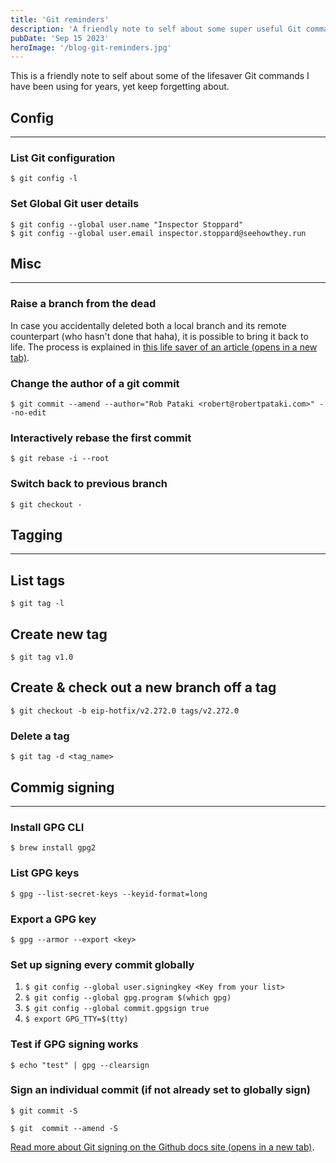 ```yaml
---
title: 'Git reminders'
description: 'A friendly note to self about some super useful Git commands I use.'
pubDate: 'Sep 15 2023'
heroImage: '/blog-git-reminders.jpg'
---
```


This is a friendly note to self about some of the lifesaver Git commands I have been using for years, yet keep forgetting about.

## Config
---
### List Git configuration

`$ git config -l`

### Set Global Git user details

`$ git config --global user.name "Inspector Stoppard"`<br/>
`$ git config --global user.email inspector.stoppard@seehowthey.run`

## Misc
---

### Raise a branch from the dead

In case you accidentally deleted both a local branch and its remote counterpart (who hasn't done that haha), it is possible to bring it back to life. The process is explained in <a href="https://confluence.atlassian.com/bbkb/how-to-restore-a-deleted-branch-765757540.html" target="_blank">this life saver of an article (opens in a new tab)</a>.

### Change the author of a git commit

`$ git commit --amend --author="Rob Pataki <robert@robertpataki.com>" --no-edit`

### Interactively rebase the first commit

`$ git rebase -i --root`

### Switch back to previous branch

`$ git checkout -`

## Tagging
---

## List tags

`$ git tag -l`

## Create new tag

`$ git tag v1.0`

## Create & check out a new branch off a tag

`$ git checkout -b eip-hotfix/v2.272.0 tags/v2.272.0`

### Delete a tag

`$ git tag -d <tag_name>`

## Commig signing
---

### Install GPG CLI

`$ brew install gpg2`

### List GPG keys

`$ gpg --list-secret-keys --keyid-format=long`

### Export a GPG key

`$ gpg --armor --export <key>`

### Set up signing every commit globally

1. `$ git config --global user.signingkey <Key from your list>`
2. `$ git config --global gpg.program $(which gpg)`
3. `$ git config --global commit.gpgsign true`
4. `$ export GPG_TTY=$(tty)`

### Test if GPG signing works

`$ echo "test" | gpg --clearsign`

### Sign an individual commit (if not already set to globally sign)

`$ git commit -S`

`$ git  commit --amend -S`

<a href="https://docs.github.com/en/authentication/managing-commit-signature-verification/signing-commits" target="_blank">Read more about Git signing on the Github docs site (opens in a new tab)</a>.
